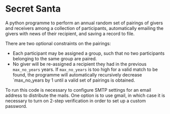 # Secret Santa

A python programme to perform an annual random set of pairings of givers and receivers among a collection of participants, automatically emailing the givers with news of their recipient, and saving a record to file. 

There are two optional constraints on the pairings:
* Each participant may be assigned a group, such that no two participants belonging to the same group are paired.
* No giver will be re-assigned a recipient they had in the previous `max_no_years` years. If `max_no_years` is too high for a valid match to be found, the programme will automatically recursively decrease `max_no_years by 1 until a valid set of pairings is obtained.

To run this code is necessary to configure SMTP settings for an email address to distribute the mails. One option is to use gmail, in which case it is necessary to turn on 2-step verification in order to set up a custom password.
